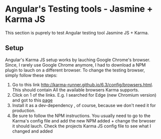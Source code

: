 # Angular's Testing tools - Jasmine + Karma JS

This section is puprely to test Angular testing tool Jasmine JS + Karma.

## Setup

Angular's Karma JS setup works by lauching Google Chrome's browser.
Since, I rarely use Google Chrome anymore, I had to download a NPM plugin to lauch on a different browser.
To change the testing browser, simply follow these steps:

1. Go to this link http://karma-runner.github.io/6.3/config/browsers.html. This should contain All the available browsers Karma supports.
2. Click on 1 of the links. E.g. I searched for Edge (new Chromium version) and got to this [page](https://www.npmjs.com/package/@chiragrupani/karma-chromium-edge-launcher)
3. Install it as a dev-dependency , of course, because we don't need it for production.
4. Be sure to follow the NPM instructions. You usually need to go to the Karma's config file and add the new NPM added + change the brwoser it should lauch. Check the projects Karma JS config file to see what I changed and added
